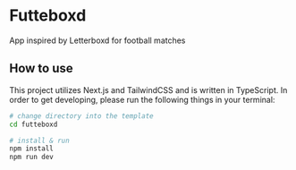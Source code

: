 # Futteboxd

App inspired by Letterboxd for football matches

## How to use

This project utilizes Next.js and TailwindCSS and is written in TypeScript. In order to get developing, please run the following things in your terminal:

```bash
# change directory into the template
cd futteboxd

# install & run
npm install
npm run dev
```
